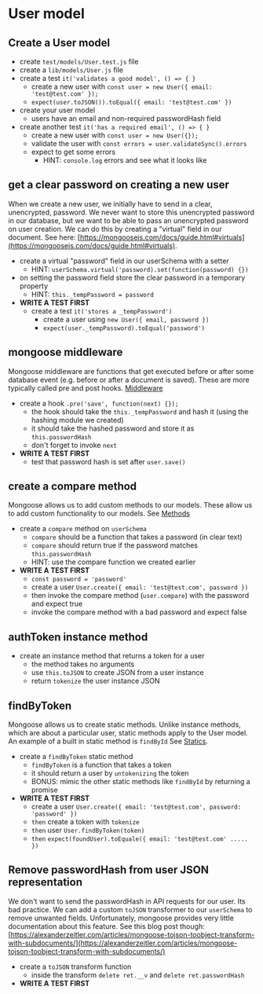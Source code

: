 # User model

## Create a User model

* create `test/models/User.test.js` file
* create a `lib/models/User.js` file
* create a test `it('validates a good model', () => { }`
  * create a new user with `const user = new User({ email: 'test@test.com' });`
  * `expect(user.toJSON()).toEqual({ email: 'test@test.com' })`
* create your user model
  * users have an email and non-required passwordHash field
* create another test `it('has a required email', () => { }`
  * create a new user with `const user = new User({});`
  * validate the user with `const errors = user.validateSync().errors`
  * expect to get some errors
    * HINT: `console.log` errors and see what it looks like

## get a clear password on creating a new user

When we create a new user, we initially have to send in a clear, unencrypted, password.
We never want to store this unencrypted password in our database, but we want to be able
to pass an unencrypted password on user creation. We can do this by creating a "virtual"
field in our document. See here: [https://mongoosejs.com/docs/guide.html#virtuals](https://mongoosejs.com/docs/guide.html#virtuals).

* create a virtual "password" field in our userSchema with a setter
  * HINT: `userSchema.virtual('password).set(function(password) {})`
* on setting the password field store the clear password in a temporary property
  * HINT: `this._tempPassword = password`
* **WRITE A TEST FIRST**
  * create a test `it('stores a _tempPassword')`
    * create a user using `new User({ email, password })`
    * `expect(user._tempPassword).toEqual('password')`

## mongoose middleware

Mongoose middleware are functions that get executed before or after some database
event (e.g. before or after a document is saved). These are more typically called
pre and post hooks. [Middleware](https://mongoosejs.com/docs/middleware.html)

* create a hook `.pre('save', function(next) {});`
  * the hook should take the `this._tempPassword` and hash it (using the hashing module we created)
  * it should take the hashed password and store it as `this.passwordHash`
  * don't forget to invoke `next`
* **WRITE A TEST FIRST**
  * test that password hash is set after `user.save()`

## create a compare method

Mongoose allows us to add custom methods to our models. These allow us to add custom functionality
to our models. See [Methods](https://mongoosejs.com/docs/guide.html#methods)

* create a `compare` method on `userSchema`
  * `compare` should be a function that takes a password (in clear text)
  * `compare` should return true if the password matches `this.passwordHash`
  * HINT: use the compare function we created earlier
* **WRITE A TEST FIRST**
  * `const password = 'password'`
  * create a user `User.create({ email: 'test@test.com', password })`
  * then invoke the compare method (`user.compare`) with the password and expect true
  * invoke the compare method with a bad password and expect false

## authToken instance method

* create an instance method that returns a token for a user
  * the method takes no arguments
  * use `this.toJSON` to create JSON from a user instance
  * return `tokenize` the user instance JSON

## findByToken

Mongoose allows us to create static methods. Unlike instance methods, which are about a particular
user, static methods apply to the User model. An example of a built in static method is `findById`
See [Statics](https://mongoosejs.com/docs/guide.html#statics).

* create a `findByToken` static method
  * `findByToken` is a function that takes a token
  * it should return a user by `untokenizing` the token
  * BONUS: mimic the other static methods like `findById` by returning a promise
* **WRITE A TEST FIRST**
  * create a user `User.create({ email: 'test@test.com', password: 'password' })`
  * `then` create a token with `tokenize`
  * `then` user `User.findByToken(token)`
  * `then` `expect(foundUser).toEquale({ email: 'test@test.com' ..... })`

## Remove passwordHash from user JSON representation

We don't want to send the passwordHash in API requests for our user. Its bad practice.
We can add a custom `toJSON` transformer to our `userSchema` to remove unwanted fields.
Unfortunately, mongoose provides very little documentation about this feature. See this
blog post though: [https://alexanderzeitler.com/articles/mongoose-tojson-toobject-transform-with-subdocuments/](https://alexanderzeitler.com/articles/mongoose-tojson-toobject-transform-with-subdocuments/)

* create a `toJSON` transform function
  * inside the transform `delete ret.__v` and `delete ret.passwordHash`
* **WRITE A TEST FIRST**
